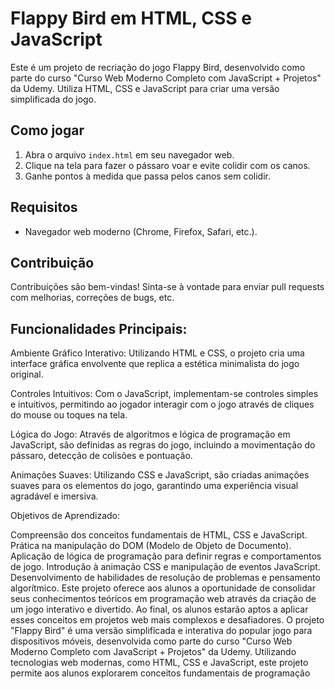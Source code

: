 # Flappy Bird em HTML, CSS e JavaScript

Este é um projeto de recriação do jogo Flappy Bird, desenvolvido como parte do curso "Curso Web Moderno Completo com JavaScript + Projetos" da Udemy. Utiliza HTML, CSS e JavaScript para criar uma versão simplificada do jogo.

## Como jogar

1. Abra o arquivo `index.html` em seu navegador web.
2. Clique na tela para fazer o pássaro voar e evite colidir com os canos.
3. Ganhe pontos à medida que passa pelos canos sem colidir.

## Requisitos

- Navegador web moderno (Chrome, Firefox, Safari, etc.).

## Contribuição

Contribuições são bem-vindas! Sinta-se à vontade para enviar pull requests com melhorias, correções de bugs, etc.

## Funcionalidades Principais:

Ambiente Gráfico Interativo: 
Utilizando HTML e CSS, o projeto cria uma interface gráfica envolvente que replica a estética minimalista do jogo original.

Controles Intuitivos: 
Com o JavaScript, implementam-se controles simples e intuitivos, permitindo ao jogador interagir com o jogo através de cliques do mouse ou toques na tela.

Lógica do Jogo: 
Através de algoritmos e lógica de programação em JavaScript, são definidas as regras do jogo, incluindo a movimentação do pássaro, detecção de colisões e pontuação.

Animações Suaves: 
Utilizando CSS e JavaScript, são criadas animações suaves para os elementos do jogo, garantindo uma experiência visual agradável e imersiva.

Objetivos de Aprendizado:

Compreensão dos conceitos fundamentais de HTML, CSS e JavaScript.
Prática na manipulação do DOM (Modelo de Objeto de Documento).
Aplicação de lógica de programação para definir regras e comportamentos de jogo.
Introdução à animação CSS e manipulação de eventos JavaScript.
Desenvolvimento de habilidades de resolução de problemas e pensamento algorítmico.
Este projeto oferece aos alunos a oportunidade de consolidar seus conhecimentos teóricos em programação web através da criação de um jogo interativo e divertido. Ao final, os alunos estarão aptos a aplicar esses conceitos em projetos web mais complexos e desafiadores.
O projeto "Flappy Bird" é uma versão simplificada e interativa do popular jogo para dispositivos móveis, desenvolvida como parte do curso "Curso Web Moderno Completo com JavaScript + Projetos" da Udemy. Utilizando tecnologias web modernas, como HTML, CSS e JavaScript, este projeto permite aos alunos explorarem conceitos fundamentais de programação
